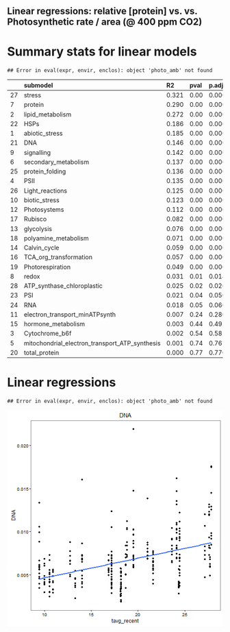 ## Linear regressions: relative [protein] vs. vs. Photosynthetic rate / area (@ 400 ppm CO2)

# Summary stats for linear models

```
## Error in eval(expr, envir, enclos): object 'photo_amb' not found
```



|            |submodel                                                |R2             |pval          |p.adj             |
|:-----------|:-------------------------------------------------------|:--------------|:-------------|:-----------------|
|27          |stress                                                  |0.321          |0.00          |0.000000          |
|7           |protein                                                 |0.290          |0.00          |0.000000          |
|2           |lipid_metabolism                                        |0.272          |0.00          |0.000000          |
|22          |HSPs                                                    |0.186          |0.00          |0.000000          |
|1           |abiotic_stress                                          |0.185          |0.00          |0.000000          |
|21          |DNA                                                     |0.146          |0.00          |0.000000          |
|9           |signalling                                              |0.142          |0.00          |0.000000          |
|6           |secondary_metabolism                                    |0.137          |0.00          |0.000000          |
|25          |protein_folding                                         |0.136          |0.00          |0.000000          |
|4           |PSII                                                    |0.135          |0.00          |0.000000          |
|26          |Light_reactions                                         |0.125          |0.00          |0.000000          |
|10          |biotic_stress                                           |0.123          |0.00          |0.000000          |
|12          |Photosystems                                            |0.112          |0.00          |0.000000          |
|17          |Rubisco                                                 |0.082          |0.00          |0.000000          |
|13          |glycolysis                                              |0.076          |0.00          |0.000000          |
|18          |polyamine_metabolism                                    |0.071          |0.00          |0.000000          |
|14          |Calvin_cycle                                            |0.059          |0.00          |0.000000          |
|16          |TCA_org_transformation                                  |0.057          |0.00          |0.000000          |
|19          |Photorespiration                                        |0.049          |0.00          |0.000000          |
|8           |redox                                                   |0.031          |0.01          |0.014000          |
|28          |ATP_synthase_chloroplastic                              |0.025          |0.02          |0.026667          |
|23          |PSI                                                     |0.021          |0.04          |0.050909          |
|24          |RNA                                                     |0.018          |0.05          |0.060870          |
|11          |electron_transport_minATPsynth                          |0.007          |0.24          |0.280000          |
|15          |hormone_metabolism                                      |0.003          |0.44          |0.492800          |
|3           |Cytochrome_b6f                                          |0.002          |0.54          |0.581540          |
|5           |mitochondrial_electron_transport_ATP_synthesis          |0.001          |0.74          |0.767410          |
|20          |total_protein                                           |0.000          |0.77          |0.770000          |

# Linear regressions


```
## Error in eval(expr, envir, enclos): object 'photo_amb' not found
```

![plot of chunk unnamed-chunk-2](figure/unnamed-chunk-2-1.png)
